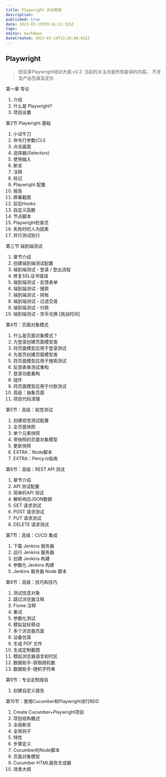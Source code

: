 ```yaml
---
title: Playwright 测试框架
description: 
published: true
date: 2023-03-15T03:41:11.325Z
tags: 
editor: markdown
dateCreated: 2023-03-14T13:26:08.015Z
---
```


## Playwright 

> 田豆芽Playwright培训大纲
> v0.2: 当前的关注点是所有能讲的内容。 不涉及产品包装及定价

第一章 导论
1. 介绍
2. 什么是 Playwright?
3. 项目设置

第2节 Playwright 基础
1. 小试牛刀
2. 命令行参数(CLI)
3. 点击画面
4. 选择器(Selectors)
5. 使用输入
6. 断言
7. 注释
8. 标记
9. Playwright 配置
10. 报告
11. 屏幕截图
12. 前后Hooks
13. 自定义函数
14. 节点脚本
15. Playwright检查员
16. 失败时的人为因素
17. 并行测试执行

第三节 端到端测试

1. 章节介绍
2. 创建端到端测试配置
3. 端到端测试 - 登录 / 登出流程
4. 修复SSL证书错误
5. 端到端测试 - 反馈表单
6. 端到端测试 - 搜索
7. 端到端测试 - 转账
8. 端到端测试 - 过滤交易
9. 端到端测试 - 付款
10. 端到端测试 - 货币兑换 [挑战时间]

第4节：页面对象模式

1. 什么是页面对象模式？
2. 为登录创建页面模型类
3. 将页面模型应用于登录测试
4. 为首页创建页面模型类
5. 将页面模型应用于搜索测试
6. 反馈表单测试重构
7. 登录功能重构
8. 组件
9. 将页面模型应用于付款测试
10. 高级：抽象页面
11. 项目代码清理

第5节：高级：视觉测试
1. 创建视觉测试配置
2. 全页面快照
3. 单个元素快照
4. 带快照的页面对象模型
5. 更新快照
6. EXTRA：Node脚本
7. EXTRA：Percy.io指南

第6节：高级：REST API 测试
1. 章节介绍
2. API 测试配置
3. 简单的API 测试
4. 解析响应JSON数据
5. GET 请求测试
6. POST 请求测试
7. PUT 请求测试
8. DELETE 请求测试

第7节：高级：CI/CD 集成
1. 下载 Jenkins 服务器
2. 运行 Jenkins 服务器
3. 创建 Jenkins 构建
4. 参数化 Jenkins 构建
5. Jenkins 服务器 Node 脚本

第8节：高级：技巧和技巧
1. 测试信息对象
2. 跳过浏览器注释
3. Fixme 注释
4. 重试
5. 参数化测试
6. 模拟鼠标移动
7. 多个浏览器页面
8. 设备仿真
9. 生成 PDF 文件
10. 生成定制截图
11. 模拟浏览器语言和时区
12. 数据助手-获取随机数
13. 数据助手-随机字符串

第9节：专业定制报告
1. 创建自定义报告

第10节：使用Cucumber和Playwright进行BDD
1. Create Cucumber+Playwright项目
2. 项目结构概述
3. 全局断言
4. 全局钩子
5. 特性
6. 步骤定义
7. Cucumber的Node脚本
8. 页面对象模型
9. Cucumber HTML报告生成器
10. 场景大纲
